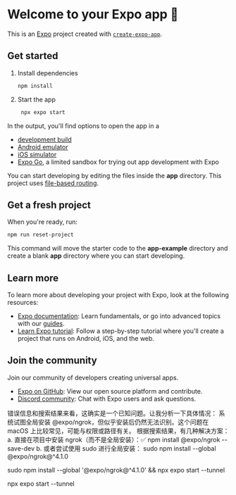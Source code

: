 <!--
 * @Description: 
 * @Date: 2025-04-01 12:19:20
 * @LastEditTime: 2025-04-05 19:40:43
 * @FilePath: /framespot/README.md
 * @LastEditors: Xinyi Yan
-->
# Welcome to your Expo app 👋

This is an [Expo](https://expo.dev) project created with [`create-expo-app`](https://www.npmjs.com/package/create-expo-app).

## Get started

1. Install dependencies

   ```bash
   npm install
   ```

2. Start the app

   ```bash
    npx expo start
   ```

In the output, you'll find options to open the app in a

- [development build](https://docs.expo.dev/develop/development-builds/introduction/)
- [Android emulator](https://docs.expo.dev/workflow/android-studio-emulator/)
- [iOS simulator](https://docs.expo.dev/workflow/ios-simulator/)
- [Expo Go](https://expo.dev/go), a limited sandbox for trying out app development with Expo

You can start developing by editing the files inside the **app** directory. This project uses [file-based routing](https://docs.expo.dev/router/introduction).

## Get a fresh project

When you're ready, run:

```bash
npm run reset-project
```

This command will move the starter code to the **app-example** directory and create a blank **app** directory where you can start developing.

## Learn more

To learn more about developing your project with Expo, look at the following resources:

- [Expo documentation](https://docs.expo.dev/): Learn fundamentals, or go into advanced topics with our [guides](https://docs.expo.dev/guides).
- [Learn Expo tutorial](https://docs.expo.dev/tutorial/introduction/): Follow a step-by-step tutorial where you'll create a project that runs on Android, iOS, and the web.

## Join the community

Join our community of developers creating universal apps.

- [Expo on GitHub](https://github.com/expo/expo): View our open source platform and contribute.
- [Discord community](https://chat.expo.dev): Chat with Expo users and ask questions.




错误信息和搜索结果来看，这确实是一个已知问题。让我分析一下具体情况：
系统试图全局安装 @expo/ngrok，但似乎安装后仍然无法识别。这个问题在 macOS 上比较常见，可能与权限或路径有关。
根据搜索结果，有几种解决方案：
a. 直接在项目中安装 ngrok（而不是全局安装）：✅
   npm install @expo/ngrok --save-dev
b. 或者尝试使用 sudo 进行全局安装：
   sudo npm install --global @expo/ngrok@^4.1.0






sudo npm install --global '@expo/ngrok@^4.1.0' && npx expo start --tunnel

npx expo start --tunnel


